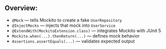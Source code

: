## Overview:

* `@Mock` — tells Mockito to create a fake `UserRepository`
* `@InjectMocks` — injects that mock into `UserService`
* `@ExtendWith(MockitoExtension.class)` — integrates Mockito with JUnit 5
* `Mockito.when(...).thenReturn(...)` — defines mock behavior
* `Assertions.assertEquals(...)` — validates expected output
